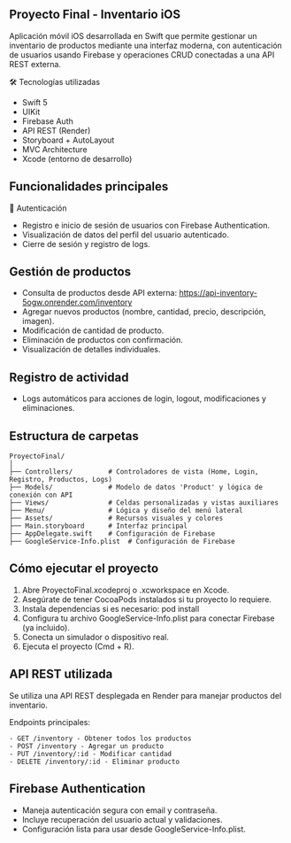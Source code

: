 ## Proyecto Final - Inventario iOS

Aplicación móvil iOS desarrollada en Swift que permite gestionar un inventario de productos mediante una interfaz moderna, con autenticación de usuarios usando Firebase y operaciones CRUD conectadas a una API REST externa.

🛠️ Tecnologías utilizadas

- Swift 5
- UIKit
- Firebase Auth
- API REST (Render)
- Storyboard + AutoLayout
- MVC Architecture
- Xcode (entorno de desarrollo)

## Funcionalidades principales

👤 Autenticación
- Registro e inicio de sesión de usuarios con Firebase Authentication.
- Visualización de datos del perfil del usuario autenticado.
- Cierre de sesión y registro de logs.

## Gestión de productos
- Consulta de productos desde API externa: https://api-inventory-5ogw.onrender.com/inventory
- Agregar nuevos productos (nombre, cantidad, precio, descripción, imagen).
- Modificación de cantidad de producto.
- Eliminación de productos con confirmación.
- Visualización de detalles individuales.

## Registro de actividad
- Logs automáticos para acciones de login, logout, modificaciones y eliminaciones.

## Estructura de carpetas
```
ProyectoFinal/
│
├── Controllers/         # Controladores de vista (Home, Login, Registro, Productos, Logs)
├── Models/              # Modelo de datos 'Product' y lógica de conexión con API
├── Views/               # Celdas personalizadas y vistas auxiliares
├── Menu/                # Lógica y diseño del menú lateral
├── Assets/              # Recursos visuales y colores
├── Main.storyboard      # Interfaz principal
├── AppDelegate.swift    # Configuración de Firebase
├── GoogleService-Info.plist  # Configuración de Firebase
```
## Cómo ejecutar el proyecto

1. Abre ProyectoFinal.xcodeproj o .xcworkspace en Xcode.
2. Asegúrate de tener CocoaPods instalados si tu proyecto lo requiere.
3. Instala dependencias si es necesario:
   pod install
4. Configura tu archivo GoogleService-Info.plist para conectar Firebase (ya incluido).
5. Conecta un simulador o dispositivo real.
6. Ejecuta el proyecto (Cmd + R).

## API REST utilizada

Se utiliza una API REST desplegada en Render para manejar productos del inventario.

Endpoints principales:
```
- GET /inventory - Obtener todos los productos
- POST /inventory - Agregar un producto
- PUT /inventory/:id - Modificar cantidad
- DELETE /inventory/:id - Eliminar producto
```
## Firebase Authentication

- Maneja autenticación segura con email y contraseña.
- Incluye recuperación del usuario actual y validaciones.
- Configuración lista para usar desde GoogleService-Info.plist.


